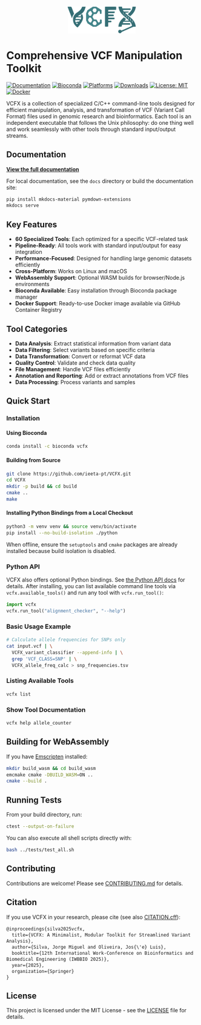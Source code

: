 <p align="center">
  <img src="assets/images/VCFX.png" alt="VCFX Logo" width="180"/>
</p>

# Comprehensive VCF Manipulation Toolkit


[![Documentation](https://img.shields.io/badge/docs-GitHub%20Pages-blue)](https://ieeta-pt.github.io/VCFX/)
[![Bioconda](https://img.shields.io/conda/vn/bioconda/vcfx.svg)](https://anaconda.org/bioconda/vcfx)
[![Platforms](https://anaconda.org/bioconda/vcfx/badges/platforms.svg)](https://anaconda.org/bioconda/vcfx)
[![Downloads](https://anaconda.org/bioconda/vcfx/badges/downloads.svg)](https://anaconda.org/bioconda/vcfx)
[![License: MIT](https://img.shields.io/badge/License-MIT-yellow.svg)](https://opensource.org/licenses/MIT)
[![Docker](https://img.shields.io/badge/Docker-GHCR-blue)](https://ieeta-pt.github.io/VCFX/docker/)

VCFX is a collection of specialized C/C++ command-line tools designed for efficient manipulation, analysis, and transformation of VCF (Variant Call Format) files used in genomic research and bioinformatics. Each tool is an independent executable that follows the Unix philosophy: do one thing well and work seamlessly with other tools through standard input/output streams.

## Documentation

**[View the full documentation](https://ieeta-pt.github.io/VCFX/)**

For local documentation, see the `docs` directory or build the documentation site:

```bash
pip install mkdocs-material pymdown-extensions
mkdocs serve
```

## Key Features

- **60 Specialized Tools**: Each optimized for a specific VCF-related task
- **Pipeline-Ready**: All tools work with standard input/output for easy integration
- **Performance-Focused**: Designed for handling large genomic datasets efficiently
- **Cross-Platform**: Works on Linux and macOS
- **WebAssembly Support**: Optional WASM builds for browser/Node.js environments
- **Bioconda Available**: Easy installation through Bioconda package manager
- **Docker Support**: Ready-to-use Docker image available via GitHub Container Registry

## Tool Categories

- **Data Analysis**: Extract statistical information from variant data
- **Data Filtering**: Select variants based on specific criteria
- **Data Transformation**: Convert or reformat VCF data
- **Quality Control**: Validate and check data quality
- **File Management**: Handle VCF files efficiently
- **Annotation and Reporting**: Add or extract annotations from VCF files
- **Data Processing**: Process variants and samples

## Quick Start

### Installation

#### Using Bioconda

```bash
conda install -c bioconda vcfx
```

#### Building from Source

```bash
git clone https://github.com/ieeta-pt/VCFX.git
cd VCFX
mkdir -p build && cd build
cmake ..
make
```

#### Installing Python Bindings from a Local Checkout

```bash
python3 -m venv venv && source venv/bin/activate
pip install --no-build-isolation ./python
```

When offline, ensure the `setuptools` and `cmake` packages are already installed
because build isolation is disabled.

### Python API

VCFX also offers optional Python bindings. See
[the Python API docs](docs/python_api.md) for details. After installing, you can
list available command line tools via `vcfx.available_tools()` and run any tool
with `vcfx.run_tool()`:

```python
import vcfx
vcfx.run_tool("alignment_checker", "--help")
```

### Basic Usage Example

```bash
# Calculate allele frequencies for SNPs only
cat input.vcf | \
  VCFX_variant_classifier --append-info | \
  grep 'VCF_CLASS=SNP' | \
  VCFX_allele_freq_calc > snp_frequencies.tsv
```

### Listing Available Tools

```bash
vcfx list
```

### Show Tool Documentation

```bash
vcfx help allele_counter
```

## Building for WebAssembly

If you have [Emscripten](https://emscripten.org/) installed:

```bash
mkdir build_wasm && cd build_wasm
emcmake cmake -DBUILD_WASM=ON ..
cmake --build .
```

## Running Tests

From your build directory, run:

```bash
ctest --output-on-failure
```

You can also execute all shell scripts directly with:

```bash
bash ../tests/test_all.sh
```

## Contributing

Contributions are welcome! Please see [CONTRIBUTING.md](docs/CONTRIBUTING.md) for details.

## Citation

If you use VCFX in your research, please cite (see also [CITATION.cff](CITATION.cff)):

```
@inproceedings{silva2025vcfx,
  title={VCFX: A Minimalist, Modular Toolkit for Streamlined Variant Analysis},
  author={Silva, Jorge Miguel and Oliveira, Jos{\'e} Luis},
  booktitle={12th International Work-Conference on Bioinformatics and Biomedical Engineering (IWBBIO 2025)},
  year={2025},
  organization={Springer}
}
```

## License

This project is licensed under the MIT License - see the [LICENSE](LICENSE) file for details.
